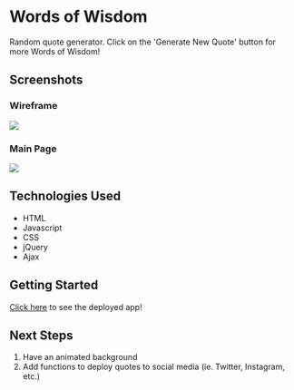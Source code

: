 # Words of Wisdom

Random quote generator. Click on the 'Generate New Quote' button for more Words of Wisdom!

## Screenshots
### Wireframe
<img src="https://i.imgur.com/zV8eS7i.png"/>

### Main Page 
<img src="https://i.imgur.com/MNhAftE.jpg"/>

## Technologies Used
- HTML
- Javascript
- CSS
- jQuery
- Ajax

## Getting Started 
[Click here](https://annnieeeema.github.io/Final_Project1/) to see the deployed app!

## Next Steps
1. Have an animated background 
2. Add functions to deploy quotes to social media (ie. Twitter, Instagram, etc.)

